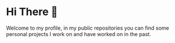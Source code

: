 # Hi There 👋

Welcome to my profile, in my public repositories you can find some personal projects I work on and have worked on in the past.
